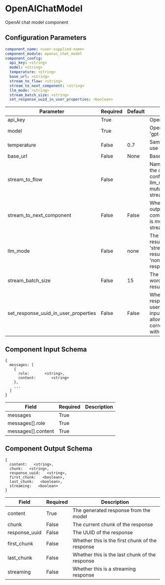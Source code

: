 # OpenAIChatModel

OpenAI chat model component

## Configuration Parameters

```yaml
component_name: <user-supplied-name>
component_module: openai_chat_model
component_config:
  api_key: <string>
  model: <string>
  temperature: <string>
  base_url: <string>
  stream_to_flow: <string>
  stream_to_next_component: <string>
  llm_mode: <string>
  stream_batch_size: <string>
  set_response_uuid_in_user_properties: <boolean>
```

| Parameter | Required | Default | Description |
| --- | --- | --- | --- |
| api_key | True |  | OpenAI API key |
| model | True |  | OpenAI model to use (e.g., 'gpt-3.5-turbo') |
| temperature | False | 0.7 | Sampling temperature to use |
| base_url | False | None | Base URL for OpenAI API |
| stream_to_flow | False |  | Name the flow to stream the output to - this must be configured for llm_mode='stream'. This is mutually exclusive with stream_to_next_component. |
| stream_to_next_component | False | False | Whether to stream the output to the next component in the flow. This is mutually exclusive with stream_to_flow. |
| llm_mode | False | none | The mode for streaming results: 'sync' or 'stream'. 'stream' will just stream the results to the named flow. 'none' will wait for the full response. |
| stream_batch_size | False | 15 | The minimum number of words in a single streaming result. Default: 15. |
| set_response_uuid_in_user_properties | False | False | Whether to set the response_uuid in the user_properties of the input_message. This will allow other components to correlate streaming chunks with the full response. |


## Component Input Schema

```
{
  messages: [
    {
      role:       <string>,
      content:       <string>
    },
    ...
  ]
}
```
| Field | Required | Description |
| --- | --- | --- |
| messages | True |  |
| messages[].role | True |  |
| messages[].content | True |  |


## Component Output Schema

```
{
  content:   <string>,
  chunk:   <string>,
  response_uuid:   <string>,
  first_chunk:   <boolean>,
  last_chunk:   <boolean>,
  streaming:   <boolean>
}
```
| Field | Required | Description |
| --- | --- | --- |
| content | True | The generated response from the model |
| chunk | False | The current chunk of the response |
| response_uuid | False | The UUID of the response |
| first_chunk | False | Whether this is the first chunk of the response |
| last_chunk | False | Whether this is the last chunk of the response |
| streaming | False | Whether this is a streaming response |
